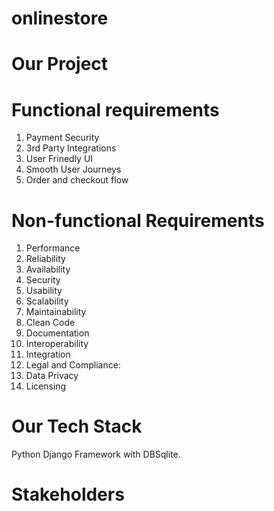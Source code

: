# onlinestore

# Our Project


# Functional requirements
1) Payment Security
2) 3rd Party Integrations
3) User Frinedly UI
4) Smooth User Journeys
5) Order and checkout flow

# Non-functional Requirements
1) Performance
2) Reliability
3) Availability
4) Security
5) Usability
6) Scalability
7) Maintainability
8) Clean Code
9) Documentation
10) Interoperability
11) Integration
12) Legal and Compliance:
13) Data Privacy
14) Licensing

# Our Tech Stack
Python Django Framework with DBSqlite.

# Stakeholders
